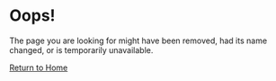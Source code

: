 # Oops!

The page you are looking for might have been removed, had its name changed, or is temporarily unavailable.

[Return to Home](/)
